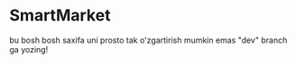 # SmartMarket




bu bosh bosh saxifa uni prosto tak o'zgartirish mumkin emas "dev" branch ga yozing!